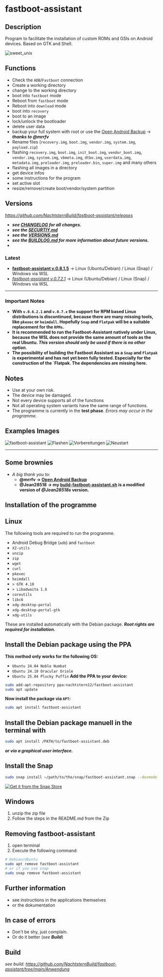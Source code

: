 # fastboot-assistant
## Description
Program to facilitate the installation of custom ROMs and GSIs on Android devices. Based on GTK and Shell.

![sweet_unix](https://github.com/NachtsternBuild/fastboot-assistant/blob/main/images/sweet_unix.png)

## Functions
- Check the `ADB`/`Fastboot` connection
- Create a working directory
- change to the working directory
- boot into `fastboot` mode
- Reboot from `fastboot` mode
- Reboot into `download` mode
- boot into `recovery`
- boot to an image
- lock/unlock the bootloader 
- delete user data
- backup your full system with root or use the [Open Android Backup](https://github.com/mrrfv/open-android-backup) → ***thanks to @mrrfv***
- Rename files (`recovery.img`, `boot.img`, `vendor.img`, `system.img`, `payload.zip`)
- flashing `recovery.img`, `boot.img`, `init_boot.img`, `vendor_boot.img`, `vendor.img`, `system.img`, `vbmeta.img`, `dtbo.img`, `userdata.img`, `metadata.img`, `preloader.img`, `preloader.bin`, `super.img` and many others
- flashing all images in a directory
- get device infos
- some instructions for the program
- set active slot
- resize/remove/create boot/vendor/system partition

## Versions
*<https://github.com/NachtsternBuild/fastboot-assistant/releases>*
- ***see [CHANGELOG](https://github.com/NachtsternBuild/fastboot-assistant/tree/main/CHANGELOG) for all changes.***
- ***see the [SECURTIY.md](https://github.com/NachtsternBuild/fastboot-assistant/blob/main/SECURITY.md)***
- ***see the [VERSIONS.md](https://github.com/NachtsternBuild/fastboot-assistant/blob/main/VERSIONS.md)***
- ***see the [BUILDLOG.md](https://github.com/NachtsternBuild/fastboot-assistant/blob/main/BUILDLOG.md) for more information about future versions.***
- 
### Latest
- **[fastboot-assistant v.0.8.1.5](https://github.com/NachtsternBuild/fastboot-assistant/releases/tag/v.0.8.1.5)** → Linux (Ubuntu/Debian) / Linux (Snap) / Windows via WSL
- *[fastboot-assistant v.0.7.2.1](https://github.com/NachtsternBuild/fastboot-assistant/releases/tag/v.0.7.2.1)* → Linux (Ubuntu/Debian) / Linux (Snap) / Windows via WSL
---
### Important Notes
- **With `v.0.6.2.1` and `v.0.7.x` the support for RPM based Linux distributions is discontinued, because there are many missing tools, like `pkexec` or `heimdall`. Hopefully `Snap` and `Flatpak` will be a suitable replacement for the `RPMs`.**
- **It is recommended to run the Fastboot-Assistant natively under Linux, because the WSL does not provide the same amount of tools as the real Ubuntu. *This version should only be used if there is no other option.***
- **The possibility of building the Fastboot Assistant as a `Snap` and `Flatpak` is experimental and has not yet been fully tested. Especially for the construction of the `Flatpak. The dependencies are missing here.**

## Notes
- Use at your own risk.
- The device may be damaged.
- Not every device supports all of the functions
- Not all operating system variants have the same range of functions.
- The programme is currently in the **test phase**. *Errors may occur in the programme.*

## Examples Images
![fastboot-assistant](https://github.com/NachtsternBuild/fastboot-assistant/blob/main/images/fastboot-assistant.png)
![Flashen](https://github.com/NachtsternBuild/fastboot-assistant/blob/main/images/Flashen.png)
![Vorbereitungen](https://github.com/NachtsternBuild/fastboot-assistant/blob/main/images/Vorbereitungen.png)
![Neustart](https://github.com/NachtsternBuild/fastboot-assistant/blob/main/images/info.png)

---

## Some brownies
- *A big thank you to:*
  - **@mrrfv → [Open Android Backup](https://github.com/mrrfv/open-android-backup)**
  - **@Jean28518 → my [build-fastboot-assistant.sh](https://github.com/NachtsternBuild/fastboot-assistant/blob/main/Anwendung/Build/build-fastboot-assistant.sh) is a modified version of *@Jean28518s* version.**
  
## Installation of the programme
Linux
---
The following tools are required to run the programme.
- Android Debug Bridge (`adb`) and `fastboot` 
- `XZ-utils`
- `unzip`
- `zip`
- `wget`
- `curl`
- `pkexec`
- `heimdall`
- `> GTK 4.10`
- `> Libadwaita 1.6`
- `coreutils`
- `libc6`
- `xdg-desktop-portal`
- `xdg-desktop-portal-gtk`
- `xdg-utils`

These are installed automatically with the Debian package.
***Root rights are required for installation.***

Install the Debian package using the PPA
---
**This method only works for the following OS:**
- `Ubuntu 24.04 Noble Numbat`
- `Ubuntu 24.10 Oracular Oriole`
- `Ubuntu 25.04 Plucky Puffin`
**Add the PPA to your device:**
```sh
sudo add-apt-repository ppa:nachtstern12/fastboot-assistant
sudo apt update
```
**Now install the package via `APT`:**
```sh
sudo apt install fastboot-assistant
```
Install the Debian package manuell in the terminal with
---
```sh
sudo apt install /PATH/to/fastboot-assistant.deb
```
***or via a graphical user interface.***

Install the Snap
---
```sh
sudo snap install ~/path/to/the/snap/fastboot-assistant.snap --devmode
```
[![Get it from the Snap Store](https://snapcraft.io/en/dark/install.svg)](https://snapcraft.io/fastboot-assistant)

Windows
---
1. unzip the zip file
2. Follow the steps in the README.md from the Zip

##  Removing fastboot-assistant
1. open terminal
2. Execute the following command:
```sh
# Debian/Ubuntu
sudo apt remove fastboot-assistant
# or if you use snap
sudo snap remove fastboot-assistant
```

## Further information
- see instructions in the applications themselves
- or the dokumentation

## In case of errors
- Don't be shy, just complain. 
- Or do it better (*see **Build***)
  
## Build
*see build: <https://github.com/NachtsternBuild/fastboot-assistant/tree/main/Anwendung>*
